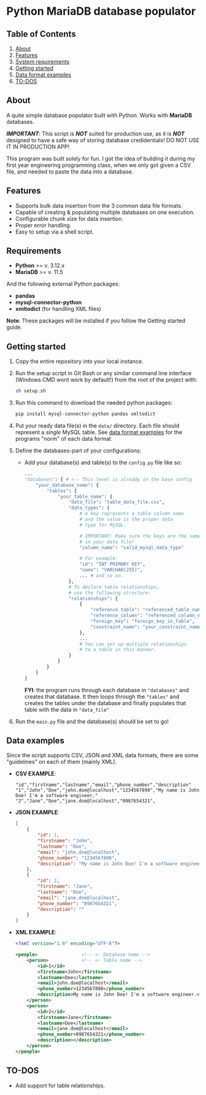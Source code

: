 # Python MariaDB database populator

## Table of Contents
1. [About](#about)
2. [Features](#features)
3. [System requirements](#requirements)
4. [Getting started](#getting-started)
5. [Data format examples](#data-examples)
6. [TO-DOS](#to-dos)

## About
A quite simple database populator built with Python. Works with **MariaDB** databases.

***IMPORTANT***: This script is ***NOT*** suited for production use, as it is ***NOT*** designed to have a safe way of storing database credidentials! DO NOT USE IT IN PRODUCTION APP!

This program was built solely for fun. I got the idea of building it during my first year engineering programming class, when we only got given a CSV file, and needed to paste the data into a database.

## Features
- Supports bulk data insertion from the 3 common data file formats.
- Capable of creating & populating multiple databases on one execution.
- Configurable chunk size for data insertion.
- Proper error handling.
- Easy to setup via a shell script.

## Requirements

- **Python** >= v. 3.12.x
- **MariaDB** >= v. 11.5

And the following external Python packages:

- **pandas**
- **mysql-connector-python**
- **xmltodict** (for handling XML files)

**Note**: These packages will be installed if you follow the Getting started guide.

## Getting started

1. Copy the entire repository into your local instance.
2. Run the setup script in Git Bash or any similar command line interface (Windows CMD wont work by default!) from the root of the project with:

    ```bash
    sh setup.sh
    ```
3. Run this command to download the needed python packages:

    ```bash
    pip install mysql-connector-python pandas xmltodict
    ```
4. Put your ready data file(s) in the ```data/``` directory. Each file should represent a *single* MySQL table. See [data format examples](#data-examples) for the programs "norm" of each data format.
5. Define the databases-part of your configurations:
    - Add your database(s) and table(s) to the ```config.py``` file like so:
    
        ```python
        ...
        "databases": { # <-- This level is already in the base config
            "your_database_name": {
                "tables": {
                    "your_table_name": {
                        "data_file": "table_data_file.csv",
                        "data_types": {
                            # A key represents a table column name
                            # and the value is the proper data
                            # type for MySQL.

                            # IMPORTANT: Make sure the keys are the same as 
                            # in your data file!
                            "column_name": "valid_mysql_data_type"

                            # For example:
                            "id": "INT PRIMARY KEY",
                            "name": "VARCHAR(255)",
                            ... # and so on.
                        },
                        # To declare table relationships, 
                        # use the following structure:
                        "relationships": {
                            {
                                "reference_table": "referenced_table_name",
                                "reference_column": "referenced_column_name",
                                "foreign_key": "foreign_key_in_table",
                                "constraint_name": "your_constraint_name"
                            },
                            ...
                            # You can set up multiple relationships
                            # to a table in this manner.
                        }
                    }
                }
            }
        }
        ```

        **FYI**: the program runs through each database in ```"databases"``` and creates that database. It then loops through the ```"tables"``` and creates the tables under the database and finally populates that table with the data in ```"data_file"```
6. Run the ```main.py``` file and the database(s) should be set to go!

## Data examples

Since the script supports CSV, JSON and XML data formats, there are some "guidelines" on each of them (mainly XML).

- **CSV EXAMPLE**:

    ```csv
    "id","firstname","lastname","email","phone_number","description"
    "1","John","Doe","john.doe@localhost","1234567890","My name is John Doe! I'm a software engineer."
    "2","Jane","Doe","jane.doe@localhost","0987654321",
    ```

- **JSON EXAMPLE**:

    ```json
    [
        {
            "id": 1,
            "firstname": "John",
            "lastname": "Doe",
            "email": "john.doe@localhost",
            "phone_number": "1234567890",
            "description": "My name is John Doe! I'm a software engineer."
        },
        {
            "id": 2,
            "firstname": "Jane",
            "lastname": "Doe",
            "email": "jane.doe@localhost",
            "phone_number": "0987654321",
            "description": ""
        }
    ]
    ```

- **XML EXAMPLE**:

    ```xml
    <?xml version="1.0" encoding="UTF-8"?>

    <people>                <!-- <- Database name -->
        <person>            <!-- <- Table name -->
            <id>1</id>
            <firstname>John</firstname>
            <lastname>Doe</lastname>
            <email>john.doe@localhost</email>
            <phone_number>1234567890</phone_number>
            <description>My name is John Doe! I'm a software engineer.</description>
        </person>
        <person>
            <id>2</id>
            <firstname>Jane</firstname>
            <lastname>Doe</lastname>
            <email>jane.doe@localhost</email>
            <phone_number>0987654321</phone_number>
            <description></description>
        </person>
    </people>
    ```

## TO-DOS
- Add support for table relationships.
